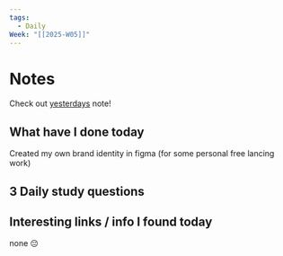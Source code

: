 ```yaml
---
tags:
  - Daily
Week: "[[2025-W05]]"
---
```


# Notes

Check out [yesterdays](2025-01-29) note!

## What have I done today

Created my own brand identity in figma (for some personal free lancing work)

## 3 Daily study questions

## Interesting links / info I found today

none 😔
